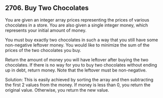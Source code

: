 ## 2706. Buy Two Chocolates

You are given an integer array prices representing the prices of various chocolates in a store. You are also given a single integer money, which represents your initial amount of money.

You must buy exactly two chocolates in such a way that you still have some non-negative leftover money. You would like to minimize the sum of the prices of the two chocolates you buy.

Return the amount of money you will have leftover after buying the two chocolates. If there is no way for you to buy two chocolates without ending up in debt, return money. Note that the leftover must be non-negative.

Solution:
    This is easily achieved by sorting the array and then subtracting the first 2 values from the money. If money is less than 0, you return the original value. Otherwise, you return the new value.

 